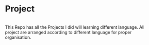 # Project 
<br>
This Repo has all the Projects I did will learning different language.
All project are arranged according to different language for proper organisation.
